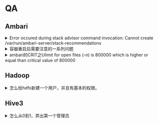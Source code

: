 # QA

## Ambari

<details>

<summary>Error occured during stack advisor command invocation: Cannot create /var/run/ambari-server/stack-recommendations</summary>

查看`/etc/ambari-server/conf/ambari.properties`文件中的`ambari-server.user`属性，确定您运行ambari-server的用户名。 修改/var/run/ambari-server目录的用户为上一步的用户名，例如：`chown -R ambari /var/run/ambari-server`。

</details>

<details>

<summary>容器重启后需要注意的一系列问题</summary>

首先是/etc/hosts的问题，容器重启后会被重置，建议备份。

然后是想要ambari-server restart前需要重新setup一遍

最后是需要重启所有ambari-agent。

写一个脚本，每天第一次启动执行一下

```sh
#init.sh
yes | cp -i /etc/hosts.bk /etc/hosts
bash /root/Shell/scp_to_all.sh /etc/hosts /etc

ambari-server setup --jdbc-db=mysql --jdbc-driver=/usr/share/java/mysql-connector-java.jar
pssh -h /root/Downloads/host.txt ambari-agent restart
ambari-server restart
```

</details>

<details>

<summary>ambari的CRIT之Ulimit for open files (-n) is 800000 which is higher or equal than critical value of 800000</summary>

#### 临时方案

```bash
ulimit -n 800000
```

#### 永久方案

```bash
sudo vi /etc/security/limits.conf
#写入或修改为
* soft nofile 1000000
* hard nofile 1000000
# 退出后让系统重新加载配置文件
sudo sysctl -p
```

</details>

## Hadoop

<details>

<summary>怎么给hdfs新建一个用户，并且有基本的权限。</summary>

```bash
# 在Linux系统上创建user1，并加入到hadoop组
useradd mumu -G hadoop
#把mumu加入hdfs组
usermod -aG hdfs mumu

# 在hdfs的/user目录下创建user1的主目录
su - hdfs -c "hdfs dfs -mkdir /user/mumu"

# 修改user1主目录的所有者和权限
su - hdfs -c "hdfs dfs -chown mumu:hadoop /user/mumu"
su - hdfs -c "hdfs dfs -chmod 755 /user/mumu"

# 刷新namenode的用户和组的映射
hdfs dfsadmin -refreshUserToGroupsMappings

```

</details>

## Hive3

<details>

<summary>怎么从0到1，弄出第一个管理员</summary>

如果你使用ambari安装的hive，那么请在ambari web ui中设置hive的config，key和value对应如下：

如果你可以直接修改hive-site.xml就能起作用，那么使用对应格式设置如下key和value：

```
hive.server2.enable.doAs=false
hive.security.authorization.enabled=true
hive.security.authorization.manager=org.apache.hadoop.hive.ql.security.authorization.plugin.sqlstd.SQLStdHiveAuthorizerFactory
hive.security.authenticator.manager=org.apache.hadoop.hive.ql.security.SessionStateUserAuthenticator
hive.users.in.admin.role=<admin user>
```

\<admin user>用英文逗号,分割

然后beeline使用admin user登录，在命令行中输入以下即可将当前用户设置为管理员

```
set role ADMIN;
```

chk参考资料

[https://community.cloudera.com/t5/Support-Questions/hive-with-SQL-Standard-based-Authorization/td-p/111505](https://community.cloudera.com/t5/Support-Questions/hive-with-SQL-Standard-based-Authorization/td-p/111505)

[https://stackoverflow.com/questions/30080203/grant-permission-in-hive](https://stackoverflow.com/questions/30080203/grant-permission-in-hive)

</details>
